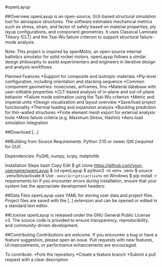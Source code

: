 #openLayup

##Overview
openLayup is an open-source, GUI-based structural simulation tool for aerospace structures. The software estimates mechanical metrics such as stress, strain, and factor of safety based on material properties, ply layup configurations, and component geometries. It uses Classical Laminate Theory (CLT) and the Tsai-Wu failure criterion to support structural failure-mode analysis.

Note: This project is inspired by openMotor, an open-source internal ballistics simulator for solid rocket motors. openLayup follows a similar design philosophy to assist experimenters and engineers in iterative design and analysis workflows.

Planned Features
*Support for composite and isotropic materials
*Ply-level configuration, including orientation and stacking sequence
*Common component geometries: nosecones, airframes, fins
*Material database with user-editable properties
*CLT-based analysis of in-plane and out-of-plane behavior
*Failure mode estimation using the Tsai-Wu criterion
*Metric and imperial units
*Design visualization and layout overview
*Save/load project functionality
*Thermal loading and expansion analysis
*Buckling prediction for thin-walled structures
*Finite element mesh export for external analysis tools
*More failure criteria (e.g. Maximum Stress, Hashin)
*Aero load simulation integration

##Download
[...]

##Building from Source
Requirements:
Python 3.10 or newer
Qt6 (required for GUI)

Dependencies: PyQt6, numpy, scipy, matplotlib

Installation Steps
bash
Copy
Edit
$ git clone https://github.com/your-username/openLayup
$ cd openLayup
$ python3 -m venv .venv
$ source .venv/bin/activate         # Use `.venv\Scripts\activate` on Windows
$ pip install -r requirements.txt
If you encounter errors during installation, ensure that your system has the appropriate development headers:

##Data Files
openLayup uses YAML for storing user data and project files. Project files are saved with the [..] extension and can be opened or edited in a standard text editor.


##License
openLayup is released under the GNU General Public License v3. The source code is provided to ensure transparency, reproducibility, and community-driven development.

##Contributing
Contributions are welcome. If you encounter a bug or have a feature suggestion, please open an issue. Pull requests with new features, UI improvements, or performance enhancements are encouraged.

To contribute:
*Fork the repository
*Create a feature branch
*Submit a pull request with a clear description
